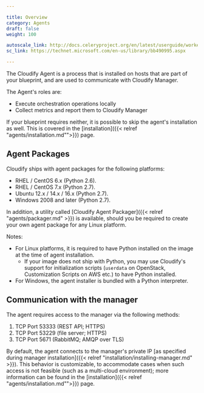 ```yaml
---

title: Overview
category: Agents
draft: false
weight: 100

autoscale_link: http://docs.celeryproject.org/en/latest/userguide/workers.html#autoscaling
sc_link: https://technet.microsoft.com/en-us/library/bb490995.aspx

---
```


The Cloudify Agent is a process that is installed on hosts that are part of your blueprint, and are used to communicate with Cloudify Manager.

The Agent's roles are:

* Execute orchestration operations locally
* Collect metrics and report them to Cloudify Manager

If your blueprint requires neither, it is possible to skip the agent's installation as well. This is covered
in the [installation]({{< relref "agents/installation.md"">}}) page.

## Agent Packages

Cloudify ships with agent packages for the following platforms:

* RHEL / CentOS 6.x (Python 2.6).
* RHEL / CentOS 7.x (Python 2.7).
* Ubuntu 12.x / 14.x / 16.x (Python 2.7).
* Windows 2008 and later (Python 2.7).

In addition, a utility called [Cloudify Agent Packager]({{< relref "agents/packager.md" >}}) is available, should you be required to create
your own agent package for any Linux platform.

Notes:

* For Linux platforms, it is required to have Python installed on the image at the time
  of agent installation.
  * If your image does not ship with Python, you may use Cloudify's support for initialization
    scripts (`userdata` on OpenStack, Customization Scripts on AWS etc.) to have Python installed.
* For Windows, the agent installer is bundled with a Python interpreter.

## Communication with the manager

The agent requires access to the manager via the following methods:

1. TCP Port 53333 (REST API; HTTPS)
2. TCP Port 53229 (file server; HTTPS)
3. TCP Port 5671 (RabbitMQ; AMQP over TLS)

By default, the agent connects to the manager's private IP [as specified
during manager installation]({{< relref "installation/installing-manager.md" >}}). This behavior is customizable, to accommodate
cases when such access is not feasible (such as a multi-cloud environment); more information can be found in the
[installation]({{< relref "agents/installation.md"">}}) page.
